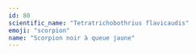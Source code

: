 ```yaml
---
id: 80
scientific_name: "Tetratrichobothrius flavicaudis"
emoji: "scorpion"
name: "Scorpion noir à queue jaune"
---
```

